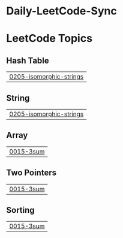 # Daily-LeetCode-Sync
<!---LeetCode Topics Start-->
# LeetCode Topics
## Hash Table
|  |
| ------- |
| [0205-isomorphic-strings](https://github.com/Muhammad-Ali1445/Daily-LeetCode-Sync/tree/master/0205-isomorphic-strings) |
## String
|  |
| ------- |
| [0205-isomorphic-strings](https://github.com/Muhammad-Ali1445/Daily-LeetCode-Sync/tree/master/0205-isomorphic-strings) |
## Array
|  |
| ------- |
| [0015-3sum](https://github.com/Muhammad-Ali1445/Daily-LeetCode-Sync/tree/master/0015-3sum) |
## Two Pointers
|  |
| ------- |
| [0015-3sum](https://github.com/Muhammad-Ali1445/Daily-LeetCode-Sync/tree/master/0015-3sum) |
## Sorting
|  |
| ------- |
| [0015-3sum](https://github.com/Muhammad-Ali1445/Daily-LeetCode-Sync/tree/master/0015-3sum) |
<!---LeetCode Topics End-->